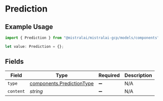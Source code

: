 # Prediction

## Example Usage

```typescript
import { Prediction } from "@mistralai/mistralai-gcp/models/components";

let value: Prediction = {};
```

## Fields

| Field                                                                  | Type                                                                   | Required                                                               | Description                                                            |
| ---------------------------------------------------------------------- | ---------------------------------------------------------------------- | ---------------------------------------------------------------------- | ---------------------------------------------------------------------- |
| `type`                                                                 | [components.PredictionType](../../models/components/predictiontype.md) | :heavy_minus_sign:                                                     | N/A                                                                    |
| `content`                                                              | *string*                                                               | :heavy_minus_sign:                                                     | N/A                                                                    |